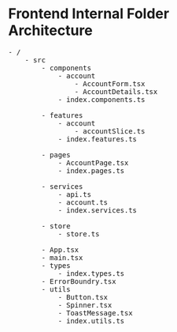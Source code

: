 # Frontend Internal Folder Architecture

<pre>
- /    
    - src
        - components
            - account
                - AccountForm.tsx
                - AccountDetails.tsx
            - index.components.ts

        - features
            - account
                - accountSlice.ts
            - index.features.ts

        - pages
            - AccountPage.tsx
            - index.pages.ts

        - services
            - api.ts
            - account.ts
            - index.services.ts

        - store
            - store.ts

        - App.tsx
        - main.tsx
        - types
            - index.types.ts
        - ErrorBoundry.tsx
        - utils
            - Button.tsx
            - Spinner.tsx
            - ToastMessage.tsx
            - index.utils.ts
</pre>
